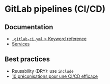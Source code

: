 # GitLab pipelines (CI/CD)

## Documentation

* [`.gitlab-ci.yml` > Keyword reference](https://docs.gitlab.com/ee/ci/yaml/)
* [Services](https://docs.gitlab.com/ee/ci/services/)

## Best practices

* Reusability (DRY): use `include`
* [10 préconisations pour une CI/CD efficace](https://www.linkedin.com/pulse/gitlab-ci-10-pr%C3%A9conisations-pour-une-cicd-efficace-benoit-couetil/)
